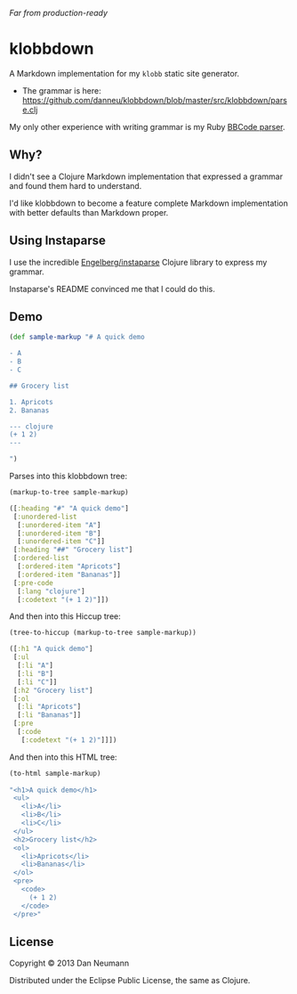 *Far from production-ready*

# klobbdown

A Markdown implementation for my `klobb` static site generator.

* The grammar is here: https://github.com/danneu/klobbdown/blob/master/src/klobbdown/parse.clj

My only other experience with writing grammar is my Ruby [BBCode parser](https://github.com/danneu/bbcode_parser).

## Why?

I didn't see a Clojure Markdown implementation that expressed a grammar and found them hard to understand.

I'd like klobbdown to become a feature complete Markdown implementation with better defaults than Markdown proper.

## Using Instaparse

I use the incredible [Engelberg/instaparse](https://github.com/Engelberg/instaparse) Clojure library to express my grammar.

Instaparse's README convinced me that I could do this.

## Demo

~~~ clojure
(def sample-markup "# A quick demo

- A
- B
- C

## Grocery list

1. Apricots
2. Bananas

--- clojure
(+ 1 2)
---

")
~~~
    
Parses into this klobbdown tree:
    
~~~ clojure
(markup-to-tree sample-markup)

([:heading "#" "A quick demo"]
 [:unordered-list
  [:unordered-item "A"]
  [:unordered-item "B"]
  [:unordered-item "C"]]
 [:heading "##" "Grocery list"]
 [:ordered-list 
  [:ordered-item "Apricots"] 
  [:ordered-item "Bananas"]]
 [:pre-code 
  [:lang "clojure"] 
  [:codetext "(+ 1 2)"]])
~~~

And then into this Hiccup tree:

~~~ clojure
(tree-to-hiccup (markup-to-tree sample-markup))

([:h1 "A quick demo"]
 [:ul 
  [:li "A"] 
  [:li "B"] 
  [:li "C"]]
 [:h2 "Grocery list"]
 [:ol 
  [:li "Apricots"] 
  [:li "Bananas"]]
 [:pre 
  [:code 
   [:codetext "(+ 1 2)"]]])
~~~
       
And then into this HTML tree:

~~~ clojure
(to-html sample-markup)
    
"<h1>A quick demo</h1>
 <ul>
   <li>A</li>
   <li>B</li>
   <li>C</li>
 </ul>
 <h2>Grocery list</h2>
 <ol>
   <li>Apricots</li>
   <li>Bananas</li>
 </ol>
 <pre>
   <code>
     (+ 1 2)
   </code>
 </pre>"
~~~

## License

Copyright © 2013 Dan Neumann

Distributed under the Eclipse Public License, the same as Clojure.
